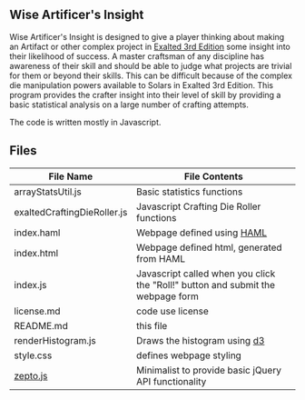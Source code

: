 ## Wise Artificer's Insight
Wise Artificer's Insight is designed to give a player thinking about making an Artifact or other complex project in [Exalted 3rd Edition](http://theonyxpath.com/category/worlds/exalted/) some insight into their likelihood of success.  A master craftsman of any discipline has awareness of their skill and should be able to judge what projects are trivial for them or beyond their skills.  This can be difficult because of the complex die manipulation powers available to Solars in Exalted 3rd Edition.  This program provides the crafter insight into their level of skill by providing a basic statistical analysis on a large number of crafting attempts.

The code is written mostly in Javascript.

## Files
File Name | File Contents
---- | ----
arrayStatsUtil.js | Basic statistics functions
exaltedCraftingDieRoller.js | Javascript Crafting Die Roller functions
index.haml | Webpage defined using [HAML](http://haml.info/)
index.html | Webpage defined html, generated from HAML
index.js | Javascript called when you click the "Roll!" button and submit the webpage form
license.md | code use license
README.md | this file
renderHistogram.js | Draws the histogram using [d3](https://d3js.org/)
style.css | defines webpage styling
[zepto.js](http://zeptojs.com/) | Minimalist to provide basic jQuery API functionality
